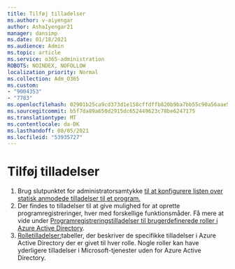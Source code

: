 ```yaml
---
title: Tilføj tilladelser
ms.author: v-aiyengar
author: AshaIyengar21
manager: dansimp
ms.date: 01/18/2021
ms.audience: Admin
ms.topic: article
ms.service: o365-administration
ROBOTS: NOINDEX, NOFOLLOW
localization_priority: Normal
ms.collection: Adm_O365
ms.custom:
- "9004353"
- "7783"
ms.openlocfilehash: 02901b25ca9cd373d1e158cffdffb820b9ba7bb55c90a56aae57807a2e932192
ms.sourcegitcommit: b5f7da89a650d2915dc652449623c78be6247175
ms.translationtype: MT
ms.contentlocale: da-DK
ms.lasthandoff: 08/05/2021
ms.locfileid: "53935727"
---
```

# <a name="add-permissions"></a>Tilføj tilladelser

1. Brug slutpunktet for administratorsamtykke [til at konfigurere listen over statisk anmodede tilladelser til et program.](https://docs.microsoft.com/azure/active-directory/develop/v2-permissions-and-consent#to-configure-the-list-of-statically-requested-permissions-for-an-application)
1. Der findes to tilladelser til at give mulighed for at oprette programregistreringer, hver med forskellige funktionsmåder. Få mere at vide under [Programregistreringstilladelser til brugerdefinerede roller i Azure Active Directory](https://docs.microsoft.com/azure/active-directory/roles/custom-available-permissions).
1. [Rolletilladelser:](https://docs.microsoft.com/azure/active-directory/roles/permissions-reference#role-permissions)tabeller, der beskriver de specifikke tilladelser i Azure Active Directory der er givet til hver rolle. Nogle roller kan have yderligere tilladelser i Microsoft-tjenester uden for Azure Active Directory.